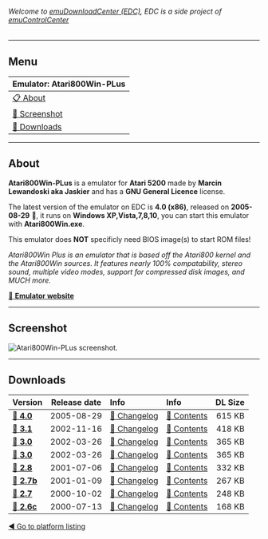###### Welcome to [emuDownloadCenter (EDC)](https://github.com/PhoenixInteractiveNL/emuDownloadCenter/wiki/), EDC is a side project of [emuControlCenter](https://github.com/PhoenixInteractiveNL/emuControlCenter/wiki/)
***
## Menu
| **Emulator: Atari800Win-PLus** |
|:---------|
| [:clipboard: About](#about) |
| [:sunrise: Screenshot](#screenshot) |
| [:floppy_disk: Downloads](#downloads) |
***
## About
**Atari800Win-PLus** is a emulator for **Atari 5200** made by **Marcin Lewandoski aka Jaskier** and has a **GNU General Licence** license.

The latest version of the emulator on EDC is **4.0 (x86)**, released on **2005-08-29** :triangular_flag_on_post:, it runs on **Windows XP,Vista,7,8,10**, you can start this emulator with **Atari800Win.exe**.

This emulator does **NOT** specificly need BIOS image(s) to start ROM files!

_Atari800Win Plus is an emulator that is based off the Atari800 kernel and the Atari800Win sources. It features nearly 100% compatability, stereo sound, multiple video modes, support for compressed disk images, and MUCH more._

[:link: **Emulator website**](http://atariarea.krap.pl/PLus/index_us.htm)
***
## Screenshot
![](https://raw.githubusercontent.com/PhoenixInteractiveNL/emuDownloadCenter/master/hooks/atari800winplus/screen.jpg "Atari800Win-PLus screenshot.")
***
## Downloads
| Version  | Release date  | Info       | Info       | DL Size    |
|:---------|:-------------:|:-----------|:-----------|-----------:|
| [:floppy_disk: **4.0**](https://github.com/PhoenixInteractiveNL/edc-repo0001/raw/master/atari800winplus/4.0.7z) | 2005-08-29 | [:page_facing_up: Changelog](https://github.com/PhoenixInteractiveNL/edc-repo0001/blob/master/atari800winplus/4.0_changelog.txt) | [:mag_right: Contents](https://github.com/PhoenixInteractiveNL/edc-repo0001/blob/master/atari800winplus/4.0_contents.txt) | 615 KB |
| [:floppy_disk: **3.1**](https://github.com/PhoenixInteractiveNL/edc-repo0001/raw/master/atari800winplus/3.1.7z) | 2002-11-16 | [:page_facing_up: Changelog](https://github.com/PhoenixInteractiveNL/edc-repo0001/blob/master/atari800winplus/3.1_changelog.txt) | [:mag_right: Contents](https://github.com/PhoenixInteractiveNL/edc-repo0001/blob/master/atari800winplus/3.1_contents.txt) | 418 KB |
| [:floppy_disk: **3.0**](https://github.com/PhoenixInteractiveNL/edc-repo0001/raw/master/atari800winplus/3.0.7z) | 2002-03-26 | [:page_facing_up: Changelog](https://github.com/PhoenixInteractiveNL/edc-repo0001/blob/master/atari800winplus/3.0_changelog.txt) | [:mag_right: Contents](https://github.com/PhoenixInteractiveNL/edc-repo0001/blob/master/atari800winplus/3.0_contents.txt) | 365 KB |
| [:floppy_disk: **3.0**](https://github.com/PhoenixInteractiveNL/edc-repo0001/raw/master/atari800winplus/3.0.7z) | 2002-03-26 | [:page_facing_up: Changelog](https://github.com/PhoenixInteractiveNL/edc-repo0001/blob/master/atari800winplus/3.0_changelog.txt) | [:mag_right: Contents](https://github.com/PhoenixInteractiveNL/edc-repo0001/blob/master/atari800winplus/3.0_contents.txt) | 365 KB |
| [:floppy_disk: **2.8**](https://github.com/PhoenixInteractiveNL/edc-repo0001/raw/master/atari800winplus/2.8.7z) | 2001-07-06 | [:page_facing_up: Changelog](https://github.com/PhoenixInteractiveNL/edc-repo0001/blob/master/atari800winplus/2.8_changelog.txt) | [:mag_right: Contents](https://github.com/PhoenixInteractiveNL/edc-repo0001/blob/master/atari800winplus/2.8_contents.txt) | 332 KB |
| [:floppy_disk: **2.7b**](https://github.com/PhoenixInteractiveNL/edc-repo0001/raw/master/atari800winplus/2.7b.7z) | 2001-01-09 | [:page_facing_up: Changelog](https://github.com/PhoenixInteractiveNL/edc-repo0001/blob/master/atari800winplus/2.7b_changelog.txt) | [:mag_right: Contents](https://github.com/PhoenixInteractiveNL/edc-repo0001/blob/master/atari800winplus/2.7b_contents.txt) | 267 KB |
| [:floppy_disk: **2.7**](https://github.com/PhoenixInteractiveNL/edc-repo0001/raw/master/atari800winplus/2.7.7z) | 2000-10-02 | [:page_facing_up: Changelog](https://github.com/PhoenixInteractiveNL/edc-repo0001/blob/master/atari800winplus/2.7_changelog.txt) | [:mag_right: Contents](https://github.com/PhoenixInteractiveNL/edc-repo0001/blob/master/atari800winplus/2.7_contents.txt) | 248 KB |
| [:floppy_disk: **2.6c**](https://github.com/PhoenixInteractiveNL/edc-repo0001/raw/master/atari800winplus/2.6c.7z) | 2000-07-13 | [:page_facing_up: Changelog](https://github.com/PhoenixInteractiveNL/edc-repo0001/blob/master/atari800winplus/2.6c_changelog.txt) | [:mag_right: Contents](https://github.com/PhoenixInteractiveNL/edc-repo0001/blob/master/atari800winplus/2.6c_contents.txt) | 168 KB |

[:arrow_backward: Go to platform listing](https://github.com/PhoenixInteractiveNL/emuDownloadCenter/wiki/EDC-Platform-List)

